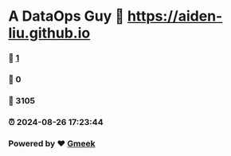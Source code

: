 # A DataOps Guy :link: https://aiden-liu.github.io 
### :page_facing_up: [1](https://aiden-liu.github.io/tag.html) 
### :speech_balloon: 0 
### :hibiscus: 3105 
### :alarm_clock: 2024-08-26 17:23:44 
### Powered by :heart: [Gmeek](https://github.com/Meekdai/Gmeek)
